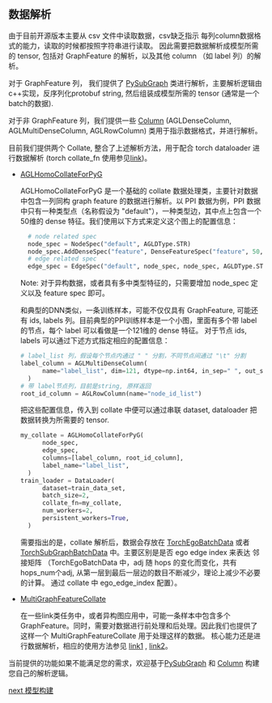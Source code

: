 ## 数据解析

由于目前开源版本主要从 csv 文件中读取数据，csv缺乏指示 每列column数据格式的能力，读取的时候都按照字符串进行读取。
因此需要把数据解析成模型所需的 tensor, 包括对 GraphFeature 的解析，以及其他 column （如 label 列）的解析。

对于 GraphFeature 列， 我们提供了 [PySubGraph](../../../agl/python/data/subgraph/subgraph.py) 类进行解析，主要解析逻辑由c++实现，反序列化protobuf
string,
然后组装成模型所需的 tensor (通常是一个batch的数据).

对于非 GraphFeature 列，我们提供一些 [Column](../../../agl/python/data/column.py) (AGLDenseColumn, AGLMultiDenseColumn,
AGLRowColumn)
类用于指示数据格式，并进行解析。

目前我们提供两个 Collate, 整合了上述解析方法，用于配合 torch dataloader 进行数据解析 (torch collate_fn
使用参见[link](https://pytorch.org/docs/stable/data.html#working-with-collate-fn))。

* [AGLHomoCollateForPyG](../../../agl/python/data/collate.py)

  AGLHomoCollateForPyG 是一个基础的 collate 数据处理类，主要针对数据中包含一列同构 graph feature
  的数据进行解析。以 PPI 数据为例，PPI 数据中只有一种类型点（名称假设为 "default"），一种类型边，其中点上包含一个 50维的 dense 特征。我们使用以下方式来定义这个图上的配置信息：

  ```python
    # node related spec
    node_spec = NodeSpec("default", AGLDType.STR)
    node_spec.AddDenseSpec("feature", DenseFeatureSpec("feature", 50, AGLDType.FLOAT))
    # edge related spec
    edge_spec = EdgeSpec("default", node_spec, node_spec, AGLDType.STR)
  ```
  Note: 对于异构数据，或者具有多中类型特征的，只需要增加 node_spec 定义以及 feature spec 即可。

  和典型的DNN类似，一条训练样本，可能不仅仅具有 GraphFeature, 可能还有 ids, labels 列。目前典型的PPI训练样本是一个小图，里面有多个带 label 的节点，每个 label 可以看做是一个121维的
  dense
  特征。
  对于节点 ids, labels 可以通过下述方式指定相应的配置信息：
  ```python
  # label_list 列，假设每个节点内通过 " " 分割，不同节点间通过 "\t" 分割
  label_column = AGLMultiDenseColumn(
        name="label_list", dim=121, dtype=np.int64, in_sep=" ", out_sep="\t"
    ) 
  # 带 label节点列，目前是string, 原样返回
  root_id_column = AGLRowColumn(name="node_id_list")

  ```
  把这些配置信息，传入到 collate 中便可以通过串联 dataset, dataloader 把数据转换为所需要的 tensor.

  ```python
  my_collate = AGLHomoCollateForPyG(
        node_spec,
        edge_spec,
        columns=[label_column, root_id_column],
        label_name="label_list",
    )
  train_loader = DataLoader(
        dataset=train_data_set,
        batch_size=2,
        collate_fn=my_collate,
        num_workers=2,
        persistent_workers=True,
    )
  ```
  需要指出的是，collate 解析后，数据会存放在 [TorchEgoBatchData](../../../agl/python/data/subgraph/pyg_inputs.py)
  或者 [TorchSubGraphBatchData](../../../agl/python/data/subgraph/pyg_inputs.py)
  中。主要区别是是否 ego edge index 来表达 邻接矩阵 （TorchEgoBatchData 中，adj 随 hops 的变化而变化，共有hops_num个adj,
  从第一层到最后一层边的数目不断减少，理论上减少不必要的计算。
  通过 collate 中 ego_edge_index 配置）。

* [MultiGraphFeatureCollate](../../../agl/python/data/multi_graph_feature_collate.py)

  在一些link类任务中，或者异构图应用中，可能一条样本中包含多个 GraphFeature。同时，需要对数据进行前处理和后处理。因此我们也提供了这样一个 MultiGraphFeatureCollate 用于处理这样的数据。
  核心能力还是进行数据解析，相应的使用方法参见 [link1](../../../agl/python/data/collate_test.py)
  , [link2](../../../agl/python/examples/hegnn_acm/model_hegnn.py)。

当前提供的功能如果不能满足您的需求，欢迎基于[PySubGraph](../../../agl/python/data/subgraph/subgraph.py)
和 [Column](../../../agl/python/data/column.py) 构建您自己的解析逻辑。

[next 模型构建](learning_step3_model.md)